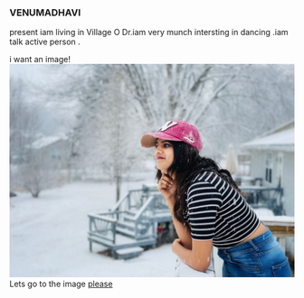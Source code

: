 ### VENUMADHAVI

present iam living in Village O Dr.iam very munch intersting in dancing .iam talk active person .

i want an image! ![myself](https://github.com/venumadhavik/assignment2-kathi/blob/main/venu.jpeg)
Lets go to the image
[please](https://github.com/venumadhavik/assignment2-kathi/blob/main/venu.jpeg)
